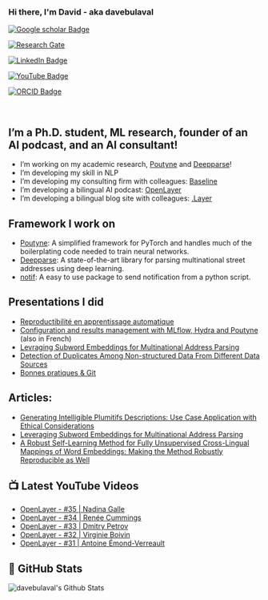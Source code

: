 ### Hi there, I'm David - aka davebulaval
[![Google scholar Badge](https://img.shields.io/badge/davebulaval-follow%20on%20google%20scholar-blue?style=for-the-badge&logo=google-scholar)][googlescholar]

[![Research Gate](https://img.shields.io/badge/davebulaval-follow%20on%20research%20gate-blue?style=for-the-badge&logo=researchgate)][researchgate]

[![LinkedIn Badge](https://img.shields.io/badge/davebulaval-follow%20on%20linkedin-blue?style=for-the-badge&logo=linkedin)][linkedin]

[![YouTube Badge](https://img.shields.io/badge/davebulaval-follow%20on%20youtube-blue?style=for-the-badge&logo=youtube)][youtube]

[![ORCID Badge](https://img.shields.io/badge/davebulaval-follow%20on%20orcid-blue?style=for-the-badge&logo=orcid)][ORCID]


<br>

## I’m a Ph.D. student, ML research, founder of an AI podcast, and an AI consultant!
- I’m working on my academic research, [Poutyne][poutyne] and [Deepparse][deepparse]!
- I’m developing my skill in NLP
- I’m developing my consulting firm with colleagues: [Baseline][baseline]
- I’m developing a bilingual AI podcast: [OpenLayer][youtube]
- I’m developing a bilingual blog site with colleagues: [.Layer](https://www.dotlayer.org/)

## Framework I work on
- [Poutyne][poutyne]: A simplified framework for PyTorch and handles much of the boilerplating code needed to train neural networks.
- [Deepparse][deepparse]: A state-of-the-art library for parsing multinational street addresses using deep learning.
- [notif][notif]: A easy to use package to send notification from a python script.

## Presentations I did
- [Reproductibilité en apprentissage automatique](https://davebulaval.github.io/reproductibilite-en-apprentissage-automatique/)
- [Configuration and results management with MLflow, Hydra and Poutyne](https://davebulaval.github.io/gestion-configuration-resultats/) (also in French)
- [Levraging Subword Embeddings for Multinational Address Parsing](https://github.com/davebulaval/LSEMAP-presentation/blob/master)
- [Detection of Duplicates Among Non-structured Data From Different Data Sources](https://github.com/davebulaval/DDANSDDDS-presentation)
- [Bonnes pratiques & Git](https://github.com/davebulaval/bonnes-pratiques-git-material)

## Articles:
- [Generating Intelligible Plumitifs Descriptions: Use Case Application with Ethical Considerations](https://arxiv.org/abs/2011.12183)
- [Leveraging Subword Embeddings for Multinational Address Parsing](https://arxiv.org/abs/2006.16152)
- [A Robust Self-Learning Method for Fully Unsupervised Cross-Lingual Mappings of Word Embeddings: Making the Method Robustly Reproducible as Well](https://arxiv.org/abs/1912.01706)


## 📺 Latest YouTube Videos
<!-- YOUTUBE:START -->
- [OpenLayer - #35 | Nadina Galle](https://www.youtube.com/watch?v=0d84SmfNzLA)
- [OpenLayer - #34 | Renée Cummings](https://www.youtube.com/watch?v=lCLpivdUY8M)
- [OpenLayer - #33 | Dmitry Petrov](https://www.youtube.com/watch?v=VMZ_Wytc_H4)
- [OpenLayer - #32 | Virginie Boivin](https://www.youtube.com/watch?v=e6GS-flwJhE)
- [OpenLayer - #31 | Antoine Émond-Verreault](https://www.youtube.com/watch?v=4SRsmUugOoE)
<!-- YOUTUBE:END -->

## 📌 GitHub Stats

<p float="center">
  <img align="left" alt="davebulaval's Github Stats" src="https://github-readme-stats.codestackr.vercel.app/api?username=davebulaval&show_icons=true&hide_border=true&theme=dark" />
</p>

[baseline]: https://baseline.quebec/en/
[youtube]: https://www.youtube.com/channel/UCB3tYpZ1ojiqAroyDN05Cyw
[linkedin]: https://www.linkedin.com/in/david-beauchemin/?locale=en_US
[poutyne]: https://poutyne.org/
[googlescholar]: https://scholar.google.com/citations?user=ntoPgSUAAAAJ&hl=fr
[researchgate]: https://www.researchgate.net/profile/David_Beauchemin3
[deepparse]: https://deepparse.org/
[notif]: https://notificationdoc.ca/
[ORCID]: https://orcid.org/0000-0002-4084-8239
